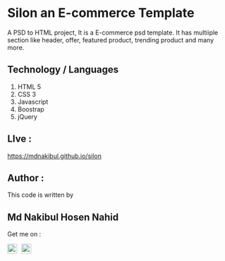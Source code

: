 # Silon an E-commerce Template
A PSD to HTML project, It is a E-commerce psd template. It has multiiple section like header, offer, featured product, trending product and many more.
## Technology / Languages
1. HTML 5
2. CSS 3
3. Javascript
4. Boostrap
6. jQuery

## LIve : 
https://mdnakibul.github.io/silon

## Author : 
This code is written by 
## Md Nakibul Hosen Nahid
Get me on : <br/>

 [<img align="left" alt="Md Nakibul Hosen | LinkedIn" width="22px" style="margin-right:10px;" src="https://cdn.jsdelivr.net/npm/simple-icons@v3/icons/linkedin.svg" />][linkedin]
 [<img align="left" alt="Md Nakibul Hosen | Medium" width="22px" src="https://cdn.jsdelivr.net/npm/simple-icons@v3/icons/medium.svg" />][medium]


[linkedin]: https://www.linkedin.com/in/md-nakibul-hosen-nahid/
[medium]: https://nakibulhosen.medium.com/
